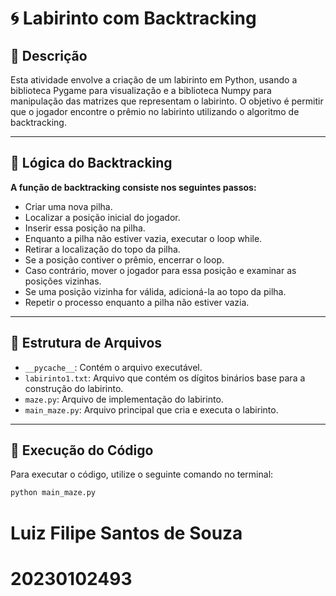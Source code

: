 # 🌀 Labirinto com Backtracking

## 📘 Descrição

Esta atividade envolve a criação de um labirinto em Python, usando a biblioteca Pygame para visualização e a biblioteca Numpy para manipulação das matrizes que representam o labirinto. O objetivo é permitir que o jogador encontre o prêmio no labirinto utilizando o algoritmo de backtracking.

---

## 🧩 Lógica do Backtracking

**A função de backtracking consiste nos seguintes passos:**

- Criar uma nova pilha.
- Localizar a posição inicial do jogador.
- Inserir essa posição na pilha.
- Enquanto a pilha não estiver vazia, executar o loop while.
- Retirar a localização do topo da pilha.
- Se a posição contiver o prêmio, encerrar o loop.
- Caso contrário, mover o jogador para essa posição e examinar as posições vizinhas.
- Se uma posição vizinha for válida, adicioná-la ao topo da pilha.
- Repetir o processo enquanto a pilha não estiver vazia.

---

## 📂 Estrutura de Arquivos

- `__pycache__`: Contém o arquivo executável.
- `labirinto1.txt`: Arquivo que contém os dígitos binários base para a construção do labirinto.
- `maze.py`: Arquivo de implementação do labirinto.
- `main_maze.py`: Arquivo principal que cria e executa o labirinto.

---

## 🚀 Execução do Código

Para executar o código, utilize o seguinte comando no terminal:

```sh
python main_maze.py

```

# Luiz Filipe Santos de Souza
# 20230102493
